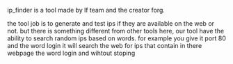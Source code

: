 ip_finder is a tool made by lf team and the creator forg.

the tool job is to generate and test ips if they are available on the web or not.
but there is something different from other tools here, our tool have the ability to search random ips based on words.
for example you give it port 80 and the word login it will search the web for ips that contain in there webpage the word login and wihtout stoping

